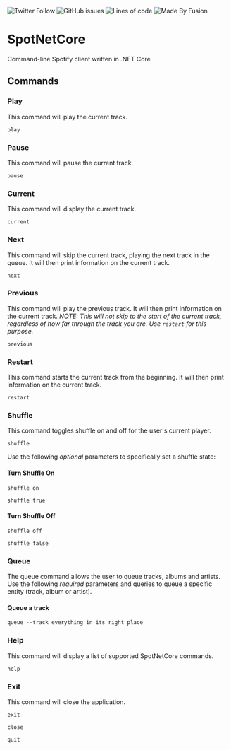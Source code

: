 ![Twitter Follow](https://img.shields.io/twitter/follow/iamjessicaward?style=social)
![GitHub issues](https://img.shields.io/github/issues/jessicaward/spotnetcore)
![Lines of code](https://img.shields.io/tokei/lines/github/jessicaward/spotnetcore)
![Made By Fusion](https://img.shields.io/badge/made%20by-fusion.im-orange)

# SpotNetCore
Command-line Spotify client written in .NET Core

## Commands
### Play
This command will play the current track.
```
play
```

### Pause
This command will pause the current track.
```
pause
```

### Current
This command will display the current track.
```
current
```

### Next
This command will skip the current track, playing the next track in the queue. It will then print information on the current track.
```
next
```

### Previous
This command will play the previous track. It will then print information on the current track.
*NOTE: This will not skip to the start of the current track, regardless of how far through the track you are. Use `restart` for this purpose.*
```
previous
```

### Restart
This command starts the current track from the beginning. It will then print information on the current track.
```
restart
```

### Shuffle
This command toggles shuffle on and off for the user's current player.
```
shuffle
```
Use the following *optional* parameters to specifically set a shuffle state:
#### Turn Shuffle On
```
shuffle on
```
```
shuffle true
```

#### Turn Shuffle Off
```
shuffle off
```
```
shuffle false
```
### Queue
The queue command allows the user to queue tracks, albums and artists.
Use the following *required* parameters and queries to queue a specific entity (track, album or artist).
#### Queue a track
```
queue --track everything in its right place
```

### Help
This command will display a list of supported SpotNetCore commands.
```
help
```

### Exit
This command will close the application.
```
exit
```

```
close
```

```
quit
```
